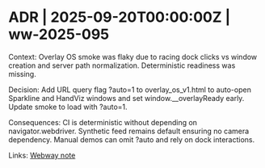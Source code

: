 # ADR | 2025-09-20T00:00:00Z | ww-2025-095

Context: Overlay OS smoke was flaky due to racing dock clicks vs window creation and server path normalization. Deterministic readiness was missing.

Decision: Add URL query flag ?auto=1 to overlay_os_v1.html to auto-open Sparkline and HandViz windows and set window.__overlayReady early. Update smoke to load with ?auto=1.

Consequences: CI is deterministic without depending on navigator.webdriver. Synthetic feed remains default ensuring no camera dependency. Manual demos can omit ?auto and rely on dock interactions.

Links: [Webway note](../../../../scaffolds/webway_overlay_os_tasks_bridge.md)
